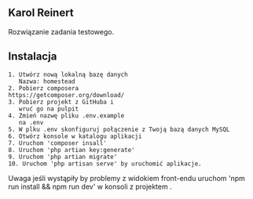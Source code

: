 
## Karol Reinert 
Rozwiązanie zadania testowego.


## Instalacja 

    1. Utwórz nową lokalną bazę danych
       Nazwa: homestead
    2. Pobierz composera
    https://getcomposer.org/download/
    3. Pobierz projekt z GitHuba i 
       wruć go na pulpit
    4. Zmień nazwę pliku .env.example 
       na .env
    5. W plku .env skonfiguruj połączenie z Twoją bazą danych MySQL
    6. Otwórz konsole w katalogu aplikacji
    7. Uruchom 'composer insall'
    8. Uruchom 'php artian key:generate'
    9. Uruchom 'php artian migrate'
    10. Uruchom 'php artisan serve' by uruchomić aplikacje.
    
Uwaga jeśli wystąpiły by problemy z widokiem 
front-endu uruchom 'npm run install && npm run dev' w konsoli z projektem .
